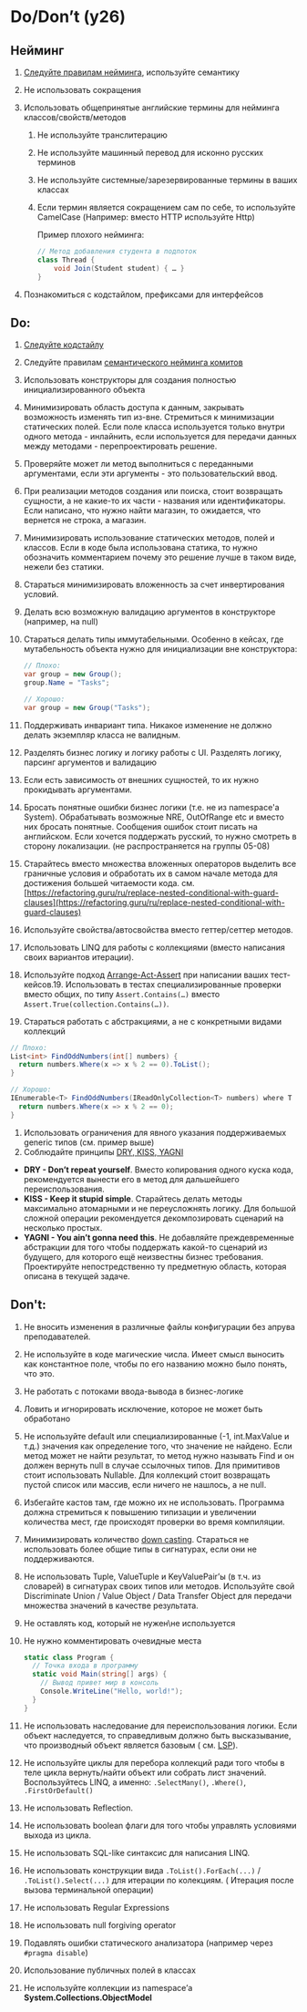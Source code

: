 # Do/Don’t (y26)

## **Нейминг**

1. [Следуйте правилам нейминга](https://github.com/itmo-is-dev/.github/blob/master/codestyle.md#naming), используйте
   семантику
2. Не использовать сокращения
3. Использовать общепринятые английские термины для нейминга классов/свойств/методов
    1. Не используйте транслитерацию
    2. Не используйте машинный перевод для исконно русских терминов
    3. Не используйте системные/зарезервированные термины в ваших классах
    4. Если термин является сокращением сам по себе, то используйте CamelCase (Например: вместо HTTP используйте Http)

       Пример плохого нейминга:

        ```csharp
        // Метод добавления студента в подпоток 
        class Thread { 
        	void Join(Student student) { … } 
        }
        ```

4. Познакомиться с кодстайлом, префиксами для интерфейсов

## **Do:**

1. [Следуйте кодстайлу](https://github.com/itmo-is-dev/.github/blob/master/codestyle.md#general)
2. Следуйте
   правилам [семантического нейминга комитов](https://gist.github.com/joshbuchea/6f47e86d2510bce28f8e7f42ae84c716)
3. Использовать конструкторы для создания полностью инициализированного объекта
4. Минимизировать область доступа к данным, закрывать возможность изменять тип из-вне. Стремиться к минимизации
   статических полей. Если поле класса используется только внутри одного метода - инлайнить, если используется для
   передачи данных между методами - перепроектировать решение.
5. Проверяйте может ли метод выполниться с переданными аргументами, если эти аргументы - это пользовательский ввод.
6. При реализации методов создания или поиска, стоит возвращать сущности, а не какие-то их части - названия или
   идентификаторы. Если написано, что нужно найти магазин, то ожидается, что вернется не строка, а магазин.
7. Минимизировать использование статических методов, полей и классов. Если в коде была использована статика, то нужно
   обозначить комментарием почему это решение лучше в таком виде, нежели без статики.
8. Стараться минимизировать вложенность за счет инвертирования условий.
9. Делать всю возможную валидацию аргументов в конструкторе (например, на null)
10. Стараться делать типы иммутабельными. Особенно в кейсах, где мутабельность объекта нужно для инициализации вне
    конструктора:

    ```csharp
    // Плохо:
    var group = new Group(); 
    group.Name = "Tasks";
    
    // Хорошо:
    var group = new Group("Tasks"); 
    ```

11. Поддерживать инвариант типа. Никакое изменение не должно делать экземпляр класса не валидным.
12. Разделять бизнес логику и логику работы с UI. Разделять логику, парсинг аргументов и валидацию
13. Если есть зависимость от внешних сущностей, то их нужно прокидывать аргументами.
14. Бросать понятные ошибки бизнес логики (т.е. не из namespace'a System). Обрабатывать возможные NRE, OutOfRange etc и
    вместо них бросать понятные. Сообщения ошибок стоит писать на английском. Если хочется поддержать русский, то нужно
    смотреть в сторону локализации. (не распространяется на группы 05-08)
15. Старайтесь вместо множества вложенных операторов выделить все граничные условия и обработать их в самом начале
    метода для достижения большей читаемости кода.
    см.[https://refactoring.guru/ru/replace-nested-conditional-with-guard-clauses](https://refactoring.guru/ru/replace-nested-conditional-with-guard-clauses)
16. Используйте свойства/автосвойства вместо геттер/сеттер методов.
17. Использовать LINQ для работы с коллекциями (вместо написания своих вариантов итерации).
18. Используйте
    подход [Arrange-Act-Assert](https://docs.microsoft.com/ru-ru/visualstudio/test/unit-test-basics?view=vs-2019#write-your-tests)
    при написании ваших тест-кейсов.19. Использовать в тестах специализированные проверки вместо общих, по типу
    `Assert.Contains(…)` вместо `Assert.True(collection.Contains(…))`.
19. Стараться работать с абстракциями, а не с конкретными видами коллекций

```csharp
// Плохо:
List<int> FindOddNumbers(int[] numbers) {
  return numbers.Where(x => x % 2 == 0).ToList();
}

// Хорошо:
IEnumerable<T> FindOddNumbers(IReadOnlyCollection<T> numbers) where T : INumber {
  return numbers.Where(x => x % 2 == 0);
}
```

1. Использовать ограничения для явного указания поддерживаемых generic типов (см. пример выше)
2. Соблюдайте принципы [DRY, KISS, YAGNI](https://habr.com/ru/articles/144611/)

- **DRY - Don’t repeat yourself**. Вместо копирования одного куска кода, рекомендуется вынести его в метод для
  дальшейшего переиспользования.
- **KISS - Keep it stupid simple**. Старайтесь делать методы максимально атомарными и не переусложнять логику. Для
  большой сложной операции рекомендуется декомпозировать сценарий на несколько простых.
- **YAGNI - You ain’t gonna need this**. Не добавляйте преждевременные абстракции для того чтобы поддержать какой-то
  сценарий из будущего, для которого ещё неизвестны бизнес требования. Проектируйте непостредственно ту предметную
  область, которая описана в текущей задаче.

## **Don't:**

1. Не вносить изменения в различные файлы конфигурации без апрува преподавателей.
2. Не используйте в коде магические числа. Имеет смысл выносить как константное поле, чтобы по его названию можно было
   понять, что это.
3. Не работать с потоками ввода-вывода в бизнес-логике
4. Ловить и игнорировать исключение, которое не может быть обработано
5. Не используйте default или специализированные (-1, int.MaxValue и т.д.) значения как определение того, что значение
   не найдено. Если метод может не найти результат, то метод нужно называть Find и он должен вернуть null в случае
   ссылочных типов. Для примитивов стоит использовать Nullable. Для коллекций стоит возвращать пустой список или массив,
   если ничего не нашлось, а не null.
6. Избегайте кастов там, где можно их не использовать. Программа должна стремиться к повышению типизации и увеличении
   количества мест, где происходят проверки во время компиляции.
7. Минимизировать количество [down casting](https://qna.habr.com/q/448799). Стараться не использовать более общие типы в
   сигнатурах, если они не поддерживаются.
8. Не использовать Tuple, ValueTuple и KeyValuePair’ы (в т.ч. из словарей) в сигнатурах своих типов или методов.
   Используйте свой Discriminate Union / Value Object / Data Transfer Object для передачи множества значений в качестве
   результата.
9. Не оставлять код, который не нужен\не используется
10. Не нужно комментировать очевидные места

    ```csharp
    static class Program {
      // Точка входа в программу
      static void Main(string[] args) {
        // Вывод привет мир в консоль
        Console.WriteLine("Hello, world!");
      }
    }
    ```

11. Не использовать наследование для переиспользования логики. Если объект наследуется, то справедливым должно быть
    высказывание, что производный объект является базовым (
    см. [LSP](https://www.csharptutorial.net/csharp-design-patterns/csharp-liskov-substitution-principle/)).
12. Не используйте циклы для перебора коллекций ради того чтобы в теле цикла вернуть/найти объект или собрать лист
    значений. Воспользуйтесь LINQ, а именно: `.SelectMany()`, `.Where()`, `.FirstOrDefault()`
13. Не использовать Reflection.
14. Не использовать boolean флаги для того чтобы управлять условиями выхода из цикла.
15. Не использовать SQL-like синтаксис для написания LINQ.
16. Не использовать конструкции вида `.ToList().ForEach(...)` / `.ToList().Select(...)` для итерации по колекциям. (
    Итерация после вызова терминальной операции)
17. Не использовать Regular Expressions
18. Не использовать null forgiving operator
19. Подавлять ошибки статического анализатора (например через `#pragma disable`)
20. Использование публичных полей в классах
21. Не используйте коллекции из namespace’а **System.Collections.ObjectModel**